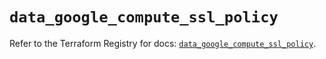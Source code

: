 # `data_google_compute_ssl_policy`

Refer to the Terraform Registry for docs: [`data_google_compute_ssl_policy`](https://registry.terraform.io/providers/hashicorp/google/6.30.0/docs/data-sources/compute_ssl_policy).
